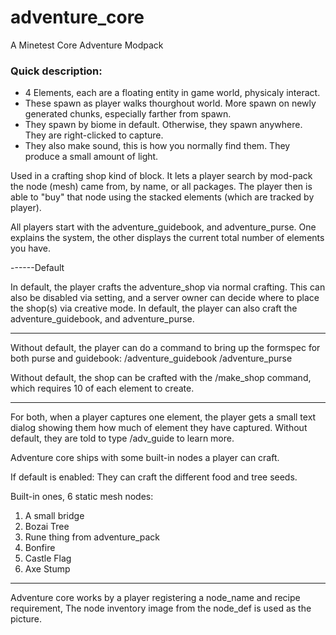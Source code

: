# adventure_core
A Minetest Core Adventure Modpack


### Quick description:

- 4 Elements, each are a floating entity in game world, physicaly interact.
- These spawn as player walks thourghout world. More spawn on newly generated chunks, especially farther from spawn. 
- They spawn by biome in default. Otherwise, they spawn anywhere. They are right-clicked to capture. 
- They also make sound, this is how you normally find them. They produce a small amount of light. 

Used in a crafting shop kind of block. It lets a player search by mod-pack the node (mesh) came from, by name, or all packages.
The player then is able to "buy" that node using the stacked elements (which are tracked by player).

All players start with the adventure_guidebook, and adventure_purse. One explains the system, the other displays the current total number of elements you have.

------Default

In default, the player crafts the adventure_shop via normal crafting. This can also be disabled via setting, and a server owner can decide where to place the shop(s) via creative mode. 
In default, the player can also craft the adventure_guidebook, and adventure_purse. 

--------

Without default, the player can do a command to bring up the formspec for both purse and guidebook:
/adventure_guidebook
/adventure_purse

Without default, the shop can be crafted with the /make_shop command, which requires 10 of each element to create. 

--------

For both, when a player captures one element, the player gets a small text dialog showing them how much of element they have captured. Without default, they are told to type /adv_guide to learn more. 

Adventure core ships with some built-in nodes a player can craft. 

If default is enabled:
They can craft the different food and tree seeds.

Built-in ones, 6 static mesh nodes:
1. A small bridge
2. Bozai Tree
3. Rune thing from adventure_pack
4. Bonfire
5. Castle Flag
6. Axe Stump

------

Adventure core works by a player registering a node_name and recipe requirement, The node inventory image from the node_def is used as the picture.





